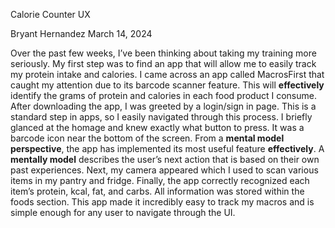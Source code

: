 Calorie Counter UX

Bryant Hernandez
March 14, 2024

  Over the past few weeks, I’ve been thinking about taking my training more seriously. My first step was to find an app that will allow me to easily track my protein intake and calories. I came across an app called MacrosFirst that caught my attention due to its barcode scanner feature. This will **effectively** identify the grams of protein and calories in each food product I consume.
  After downloading the app, I was greeted by a login/sign in page. This is a standard step in apps, so I easily navigated through this process. I briefly glanced at the homage and knew exactly what button to press. It was a barcode icon near the bottom of the screen. From a **mental model perspective**, the app has implemented its most useful feature **effectively**. A **mentally model** describes the user’s next action that is based on their own past experiences. Next, my camera appeared which I used to scan various items in my pantry and fridge. 
  Finally, the app correctly recognized each item’s protein, kcal, fat, and carbs. All information was stored within the foods section. This app made it incredibly easy to track my macros and is simple enough for any user to navigate through the UI.


